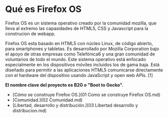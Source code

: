 Qué es Firefox OS
=================

Firefox OS es un sistema operativo creado por la comunidad mozilla, que lleva al extremo las capasidades de HTML5, CSS y Javascript para la construcion de webapp.

Firefox OS esta basado en HTML5 con núcleo Linux, de código abierto, para smartphones y tabletas. Es desarrollado por Mozilla Corporation bajo el apoyo de otras empresas como Telefónica6 y una gran comunidad de voluntarios de todo el mundo. Este sistema operativo está enfocado especialmente en los dispositivos móviles incluidos los de gama baja. Está diseñado para permitir a las aplicaciones HTML5 comunicarse directamente con el hardware del dispositivo usando JavaScript y open web APIs. [1]

**El nombre clave del proyecto es B2G o "Boot to Gecko".**

- [Cómo se construye Firefox OS.](01 Como se construye Firefox OS.md)
- [Comunidad.](02 Comunidad.md)
- [Libertad, desarrollo y distribución.](03 Libertad desarrollo y distribucion.md)
